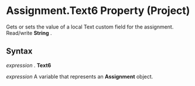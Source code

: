 
# Assignment.Text6 Property (Project)

Gets or sets the value of a local Text custom field for the assignment. Read/write  **String** .


## Syntax

 _expression_ . **Text6**

 _expression_ A variable that represents an **Assignment** object.

